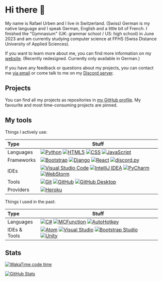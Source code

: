 # Hi there 👋

My name is Rafael Urben and I live in Switzerland. (Swiss) German is my native language and I speak German, English and a little bit of French.
I finished the "Gymnasium" (UK: grammar school / US: high school) in June 2023 and am currently studying computer science at FFHS (Swiss Distance University of Applied Sciences).

If you want to learn more about me, you can find more information on my [website](https://rafaelurben.ch). (Recently redesigned. Currently only available in German.)

If you have any feedback or questions about my projects, you can contact me [via email](https://go.rafaelurben.ch/devmail) or come talk to me on my [Discord server](https://go.rafaelurben.ch/discord).

## Projects

You can find all my projects as repositories in [my GitHub profile](https://github.com/rafaelurben/). My favourite and most time-consuming projects are pinned.

## My tools

Things I actively use:

| Type | Stuff |
| :--- | ---| 
| Languages | [![Python](<https://img.shields.io/badge/-Python-3776AB?style=flat&logo=python&logoColor=white>)](https://www.python.org/) [![HTML5](<https://img.shields.io/badge/-HTML5-E34F26?style=flat&logo=html5&logoColor=white>)](https://www.wikiwand.com/en/HTML5) [![CSS](<https://img.shields.io/badge/-CSS3-1572B6?style=flat&logo=css3&logoColor=white>)](https://www.wikiwand.com/en/Cascading_Style_Sheets) [![JavaScript](<https://img.shields.io/badge/-JavaScript-eed718?style=flat&logo=javascript&logoColor=white>)](https://www.wikiwand.com/en/JavaScript) |
| Frameworks | [![Bootstrap](<https://img.shields.io/badge/-Bootstrap-7952B3?style=flat&logo=bootstrap&logoColor=white>)](https://getbootstrap.com/) [![Django](<https://img.shields.io/badge/-Django-092E20?style=flat&logo=django&logoColor=white>)](https://www.djangoproject.com) [![React](<https://img.shields.io/badge/-React-20232a?style=flat&logo=react&logoColor=61dafb>)](https://reactjs.org/) [![discord.py](<https://img.shields.io/badge/-discord.py-5865F2?style=flat&logo=discord&logoColor=white>)](https://discordpy.readthedocs.io) |
| IDEs | [![Visual Studio Code](<http://img.shields.io/badge/-VS Code-007ACC?style=flat&logo=visualstudiocode&logoColor=white>)](https://code.visualstudio.com/) [![IntelliJ IDEA](<https://img.shields.io/badge/-IntelliJ IDEA-FFFFFF?style=flat&logo=intellijidea&logoColor=black>)](https://www.jetbrains.com/idea/) [![PyCharm](<https://img.shields.io/badge/-PyCharm-FFFFFF?style=flat&logo=pycharm&logoColor=black>)](https://www.jetbrains.com/pycharm/) [![WebStorm](<https://img.shields.io/badge/-WebStorm-FFFFFF?style=flat&logo=webstorm&logoColor=black>)](https://www.jetbrains.com/webstorm/) |
| Tools | [![Git](<http://img.shields.io/badge/-Git-F1502F?style=flat&logo=git&logoColor=FFFFFF>)](https://git-scm.com/) [![GitHub](<http://img.shields.io/badge/-Github-181717?style=flat&logo=github&logoColor=FFFFFF>)](https://github.com/) [![GitHub Desktop](<http://img.shields.io/badge/-Github Desktop-181717?style=flat&logo=github&logoColor=FFFFFF>)](https://desktop.github.com/) |
| Providers | [![Heroku](<http://img.shields.io/badge/-Heroku-430098?style=flat&logo=heroku&logoColor=white>)](https://heroku.com/) |

Things I used in the past:

| Type | Stuff |
| :--- | ---| 
| Languages | [![C#](<https://img.shields.io/badge/-C%23-659ad2?style=flat&logo=csharp&logoColor=white>)](https://unity3d.com/learning-c-sharp-in-unity-for-beginners) [![MCFunction](<http://img.shields.io/badge/-MCFunction-62B47A?style=flat&logo=minecraft&logoColor=white>)](https://minecraft.gamepedia.com/Function_(Java_Edition)) [![AutoHotkey](<https://img.shields.io/badge/-AutoHotkey-334455?style=flat&logo=autohotkey&logoColor=white>)](https://www.autohotkey.com/) |
| IDEs & Tools | [![Atom](<http://img.shields.io/badge/-Atom-66595C?style=flat&logo=atom&logoColor=white>)](https://atom.io/) [![Visual Studio](<http://img.shields.io/badge/-Visual Studio-5C2D91?style=flat&logo=visualstudio&logoColor=white>)](https://visualstudio.com/) [![Bootstrap Studio](<http://img.shields.io/badge/-Bootstrap Studio-7952B3?style=flat&logo=bootstrap&logoColor=white>)](https://bootstrapstudio.io) [![Unity](<http://img.shields.io/badge/-Unity-000000?style=flat&logo=unity&logoColor=white>)](https://unity.com/) |


## Stats
[![WakaTime code time](https://wakatime.com/badge/user/c61e21c4-90ec-4953-b64f-e1a589f1e09c.svg)](https://wakatime.com/@rafaelurben)

[![GitHub Stats](https://github-readme-stats.vercel.app/api?username=rafaelurben&show_icons=true&theme=dark&count_private=true)](https://github.com/rafaelurben/)
